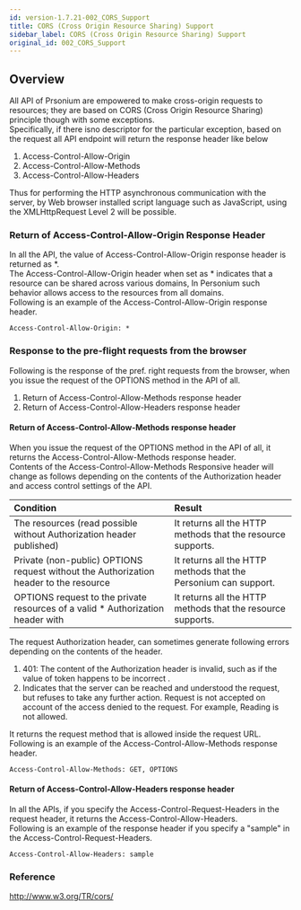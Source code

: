 ```yaml
---
id: version-1.7.21-002_CORS_Support
title: CORS (Cross Origin Resource Sharing) Support
sidebar_label: CORS (Cross Origin Resource Sharing) Support
original_id: 002_CORS_Support
---
```


## Overview

All API of Prsonium are empowered to make cross-origin requests to resources; they are based on CORS (Cross Origin Resource Sharing) principle though with some exceptions.  
Specifically, if there isno descriptor for the particular exception, based on the request all API endpoint will return the response header like below

1.  Access-Control-Allow-Origin
2.  Access-Control-Allow-Methods
3.  Access-Control-Allow-Headers

Thus for performing the HTTP asynchronous communication with the server, by Web browser installed script language such as JavaScript, using the XMLHttpRequest Level 2 will be possible.

### Return of Access-Control-Allow-Origin Response Header

In all the API, the value of Access-Control-Allow-Origin response header is returned as \*.  
The Access-Control-Allow-Origin header when set as \* indicates that a resource can be shared across various domains, In Personium such behavior allows access to the resources from all domains.  
Following is an example of the Access-Control-Allow-Origin response header.

```
Access-Control-Allow-Origin: *
```

### Response to the pre-flight requests from the browser

Following is the response of the pref. right requests from the browser, when you issue the request of the OPTIONS method in the API of all.

1.   Return of Access-Control-Allow-Methods response header
2.   Return of Access-Control-Allow-Headers response header

####  Return of Access-Control-Allow-Methods response header

When you issue the request of the OPTIONS method in the API of all, it returns the Access-Control-Allow-Methods response header.  
Contents of the Access-Control-Allow-Methods Responsive header will change as follows depending on the contents of the Authorization header and access control settings of the API.

|Condition|Result|
|:--|:--|
|The resources (read possible without Authorization header published)|It returns all the HTTP methods that the resource supports.|
|Private (non-public) OPTIONS request without the Authorization header to the resource|It returns all the HTTP methods that the Personium can support.|
|OPTIONS request to the private resources of a valid * Authorization header with|It returns all the HTTP methods that the resource supports.|

The request Authorization header, can sometimes generate following errors depending on the contents of the header.

1.   401: The content of the Authorization header is invalid, such as if the value of token happens to be incorrect .
2.   Indicates that the server can be reached and understood the request, but refuses to take any further action. Request is not accepted on account of the access denied to the request. For example, Reading is not allowed.

It returns the request method that is allowed inside the request URL.  
Following is an example of the Access-Control-Allow-Methods response header.

```
Access-Control-Allow-Methods: GET, OPTIONS
```

####  Return of Access-Control-Allow-Headers response header

In all the APIs, if you specify the Access-Control-Request-Headers in the request header, it returns the Access-Control-Allow-Headers.  
Following is an example of the response header if you specify a "sample" in the Access-Control-Request-Headers.

```
Access-Control-Allow-Headers: sample
```

### Reference

http://www.w3.org/TR/cors/

